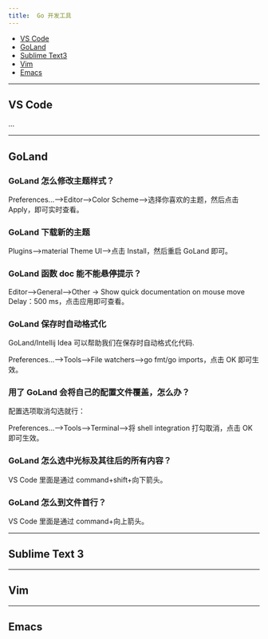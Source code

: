 ```yaml
---
title:  Go 开发工具
---
```


- [VS Code]()
- [GoLand]()
- [Sublime Text3]()
- [Vim]()
- [Emacs]()

----

## VS Code

...

----

## GoLand

### GoLand 怎么修改主题样式？

Preferences...-->Editor-->Color Scheme-->选择你喜欢的主题，然后点击 Apply，即可实时查看。

### GoLand 下载新的主题

Plugins-->material Theme UI-->点击 Install，然后重启 GoLand 即可。

### GoLand 函数 doc 能不能悬停提示？

Editor-->General-->Other -> Show quick documentation on mouse move Delay：500 ms，点击应用即可查看。

### GoLand 保存时自动格式化

GoLand/Intellij Idea 可以帮助我们在保存时自动格式化代码.

Preferences...-->Tools-->File watchers-->go fmt/go imports，点击 OK 即可生效。

### 用了 GoLand 会将自己的配置文件覆盖，怎么办？

配置选项取消勾选就行：

Preferences...-->Tools-->Terminal-->将 shell integration 打勾取消，点击 OK 即可生效。

### GoLand 怎么选中光标及其往后的所有内容？

VS Code 里面是通过 command+shift+向下箭头。

### GoLand 怎么到文件首行？

VS Code 里面是通过 command+向上箭头。

----

## Sublime Text 3

----

## Vim

----

## Emacs

